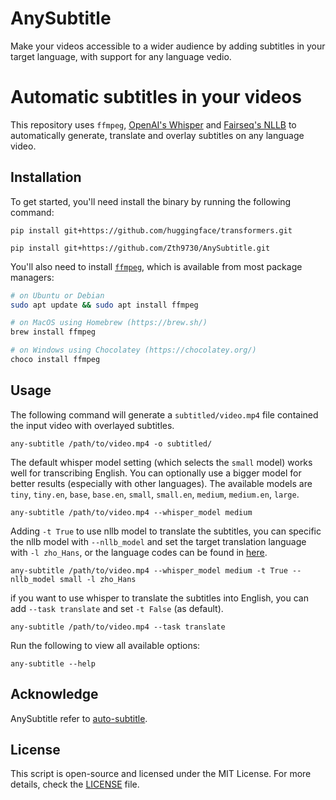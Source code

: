 # AnySubtitle
Make your videos accessible to a wider audience by adding subtitles in your target language, with support for any language vedio.

# Automatic subtitles in your videos

This repository uses `ffmpeg`, [OpenAI's Whisper](https://openai.com/blog/whisper) and [Fairseq's NLLB](https://ai.facebook.com/research/no-language-left-behind/)  to automatically generate, translate and overlay subtitles on any language video.

## Installation

To get started, you'll need install the binary by running the following command:

    pip install git+https://github.com/huggingface/transformers.git

    pip install git+https://github.com/Zth9730/AnySubtitle.git

You'll also need to install [`ffmpeg`](https://ffmpeg.org/), which is available from most package managers:

```bash
# on Ubuntu or Debian
sudo apt update && sudo apt install ffmpeg

# on MacOS using Homebrew (https://brew.sh/)
brew install ffmpeg

# on Windows using Chocolatey (https://chocolatey.org/)
choco install ffmpeg
```

## Usage

The following command will generate a `subtitled/video.mp4` file contained the input video with overlayed subtitles.

    any-subtitle /path/to/video.mp4 -o subtitled/

The default whisper model setting (which selects the `small` model) works well for transcribing English. You can optionally use a bigger model for better results (especially with other languages). The available models are `tiny`, `tiny.en`, `base`, `base.en`, `small`, `small.en`, `medium`, `medium.en`, `large`.

    any-subtitle /path/to/video.mp4 --whisper_model medium



Adding `-t True` to use nllb model to translate the subtitles, you can specific the nllb model with `--nllb_model` and set the target translation language with `-l zho_Hans`, or the language codes can be found in [here](https://github.com/Zth9730/AnySubtitle/blob/main/src/const.py).

    any-subtitle /path/to/video.mp4 --whisper_model medium -t True --nllb_model small -l zho_Hans

if you want to use whisper to translate the subtitles into English, you can add `--task translate` and set `-t False` (as default).

    any-subtitle /path/to/video.mp4 --task translate

Run the following to view all available options:

    any-subtitle --help

## Acknowledge
AnySubtitle refer to [auto-subtitle](https://github.com/m1guelpf/auto-subtitle).

## License

This script is open-source and licensed under the MIT License. For more details, check the [LICENSE](LICENSE) file.
